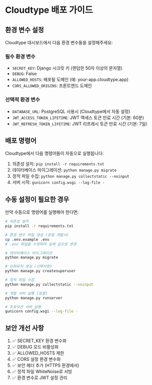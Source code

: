 # Cloudtype 배포 가이드

## 환경 변수 설정

Cloudtype 대시보드에서 다음 환경 변수들을 설정해주세요:

### 필수 환경 변수
- `SECRET_KEY`: Django 시크릿 키 (랜덤한 50자 이상의 문자열)
- `DEBUG`: False
- `ALLOWED_HOSTS`: 배포될 도메인 (예: your-app.cloudtype.app)
- `CORS_ALLOWED_ORIGINS`: 프론트엔드 도메인

### 선택적 환경 변수
- `DATABASE_URL`: PostgreSQL 사용시 (Cloudtype에서 자동 설정)
- `JWT_ACCESS_TOKEN_LIFETIME`: JWT 액세스 토큰 만료 시간 (기본: 60분)
- `JWT_REFRESH_TOKEN_LIFETIME`: JWT 리프레시 토큰 만료 시간 (기본: 7일)

## 배포 명령어

Cloudtype에서 다음 명령어들이 자동으로 실행됩니다:

1. 의존성 설치: `pip install -r requirements.txt`
2. 데이터베이스 마이그레이션: `python manage.py migrate`
3. 정적 파일 수집: `python manage.py collectstatic --noinput`
4. 서버 시작: `gunicorn config.wsgi --log-file -`

## 수동 설정이 필요한 경우

만약 수동으로 명령어를 실행해야 한다면:

```bash
# 의존성 설치
pip install -r requirements.txt

# 환경 변수 파일 생성 (로컬 개발시)
cp .env.example .env
# .env 파일을 수정하여 실제 값으로 변경

# 데이터베이스 마이그레이션
python manage.py migrate

# 슈퍼유저 생성 (선택사항)
python manage.py createsuperuser

# 정적 파일 수집
python manage.py collectstatic --noinput

# 개발 서버 실행 (로컬)
python manage.py runserver

# 프로덕션 서버 실행
gunicorn config.wsgi --log-file -
```

## 보안 개선 사항

1. ✅ SECRET_KEY 환경 변수화
2. ✅ DEBUG 모드 비활성화
3. ✅ ALLOWED_HOSTS 제한
4. ✅ CORS 설정 환경 변수화
5. ✅ 보안 헤더 추가 (HTTPS 환경에서)
6. ✅ 정적 파일 WhiteNoise로 서빙
7. ✅ 환경 변수로 JWT 설정 관리
